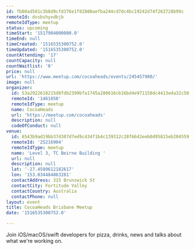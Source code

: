 ```yaml
---
id: fb00ad501c3b8d9cfd376e1f82808aefba244cd7dc4bc19242d74f263728b99c
remoteId: dvsbshyxdbjb
remoteIdType: meetup
status: upcoming
timeStart: '1517904000000.0'
timeEnd: null
timeCreated: '1516535300752.0'
timeUpdated: '1516535300752.0'
countAttending: '17'
countCapacity: null
countWaitlist: '0'
price: null
url: 'https://www.meetup.com/cocoaheads/events/245457980/'
image: null
organizer:
  id: 53a2922618215d8fdb2399bfa1745a280616cb16bd4e971158dc4413eda32c50
  remoteId: '1461050'
  remoteIdType: meetup
  name: CocoaHeads
  url: 'https://meetup.com/cocoaheads'
  description: null
  codeOfConduct: null
venue:
  id: 6543b9ad19bb37d307d7ed9c434f1b4c139312c28f6642eeb0d95815eb204559
  remoteId: '25216904'
  remoteIdType: meetup
  name: 'Level 3, TC Beirne Building '
  url: null
  description: null
  lat: '-27.4580612182617'
  lon: '153.034484863281'
  contactAddress: 315 Brunswick St
  contactCity: Fortitude Valley
  contactCountry: Australia
  contactPhone: null
layout: event
title: CocoaHeads Brisbane Meetup
date: '1516535300752.0'

---
```

<p>Join iOS/macOS/swift developers for pizza, drinks, news and talks about what we're working on.</p> 
